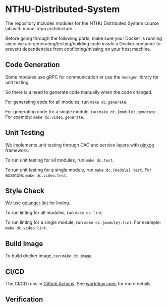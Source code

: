 # NTHU-Distributed-System

The repository includes modules for the NTHU Distributed System course lab with mono-repo architecture.

Before going through the following parts, make sure your Docker is running since we are generating/testing/building code inside a Docker container to prevent dependencies from conflicting/missing on your host machine.

## Code Generation

Some modules use gRPC for communication or use the `mockgen` library for unit testing.

So there is a need to generate code manually when the code changed.

For generating code for all modules, run `make dc.generate`.

For generating code for a single module, run `make dc.{module}.generate`. For example: `make dc.video.generate`.

## Unit Testing

We implements unit testing through DAO and service layers with [ginkgo](https://onsi.github.io/ginkgo/) framework.

To run unit testing for all modules, run `make dc.test`.

To run unit testing for a single module, run `make dc.{module}.test`. For example: `make dc.video.test`.

## Style Check

We use [golangci-lint](https://github.com/golangci/golangci-lint) for linting.

To run linting for all modules, run `make dc.lint`.

To run linting for a single module, run `make dc.{module}.lint`. For example: `make dc.video.lint`.

## Build Image

To build docker image, run `make dc.image`.

## CI/CD

The CI/CD runs in [Github Actions](https://github.com/features/actions). See [workflow spec](.github/workflows/main.yml) for more details.


## Verification
[](https://github.com/Liang-lab-hub/NTHU-Distributed-System/blob/Lab-Kafka/verification.PNG)
